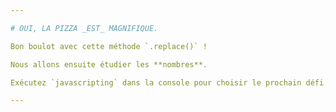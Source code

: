 ```yaml
---

# OUI, LA PIZZA _EST_ MAGNIFIQUE.

Bon boulot avec cette méthode `.replace()` !

Nous allons ensuite étudier les **nombres**.

Exécutez `javascripting` dans la console pour choisir le prochain défi.

---
```

